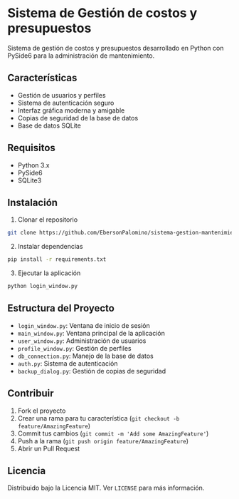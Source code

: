 # Sistema de Gestión de costos y presupuestos

Sistema de gestión de costos y presupuestos desarrollado en Python con PySide6 para la administración de mantenimiento.

## Características

- Gestión de usuarios y perfiles
- Sistema de autenticación seguro
- Interfaz gráfica moderna y amigable
- Copias de seguridad de la base de datos
- Base de datos SQLite

## Requisitos

- Python 3.x
- PySide6
- SQLite3

## Instalación

1. Clonar el repositorio
```bash
git clone https://github.com/EbersonPalomino/sistema-gestion-mantenimiento.git
```

2. Instalar dependencias
```bash
pip install -r requirements.txt
```

3. Ejecutar la aplicación
```bash
python login_window.py
```

## Estructura del Proyecto

- `login_window.py`: Ventana de inicio de sesión
- `main_window.py`: Ventana principal de la aplicación
- `user_window.py`: Administración de usuarios
- `profile_window.py`: Gestión de perfiles
- `db_connection.py`: Manejo de la base de datos
- `auth.py`: Sistema de autenticación
- `backup_dialog.py`: Gestión de copias de seguridad

## Contribuir

1. Fork el proyecto
2. Crear una rama para tu característica (`git checkout -b feature/AmazingFeature`)
3. Commit tus cambios (`git commit -m 'Add some AmazingFeature'`)
4. Push a la rama (`git push origin feature/AmazingFeature`)
5. Abrir un Pull Request

## Licencia

Distribuido bajo la Licencia MIT. Ver `LICENSE` para más información.
